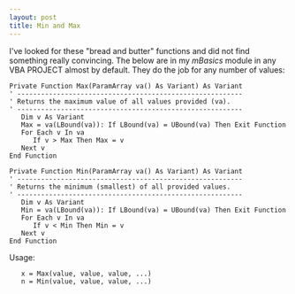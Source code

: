 ```yaml
---
layout: post
title: Min and Max
---
```

I've looked for these "bread and butter"  functions and did not find something really convincing. The below are in my _mBasics_ module in any VBA PROJECT almost by default. They do the job for any number of values:
```vbscript
Private Function Max(ParamArray va() As Variant) As Variant
' ---------------------------------------------------------
' Returns the maximum value of all values provided (va).
' ---------------------------------------------------------
   Dim v As Variant
   Max = va(LBound(va)): If LBound(va) = UBound(va) Then Exit Function
   For Each v In va
      If v > Max Then Max = v
   Next v
End Function

Private Function Min(ParamArray va() As Variant) As Variant
' ---------------------------------------------------------
' Returns the minimum (smallest) of all provided values.
' ---------------------------------------------------------
   Dim v As Variant
   Min = va(LBound(va)): If LBound(va) = UBound(va) Then Exit Function
   For Each v In va
      If v < Min Then Min = v
   Next v
End Function
```

Usage:
```vbscript
   x = Max(value, value, value, ...)
   n = Min(value, value, value, ...)
```